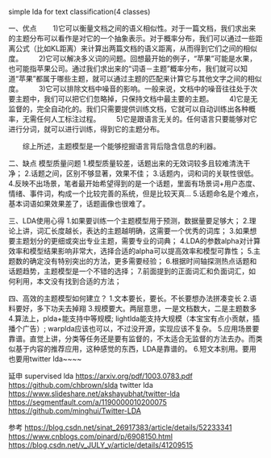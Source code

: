 simple lda for text classification(4 classes)

一、优点
　　1)它可以衡量文档之间的语义相似性。对于一篇文档，我们求出来的主题分布可以看作是对它的一个抽象表示。对于概率分布，我们可以通过一些距离公式（比如KL距离）来计算出两篇文档的语义距离，从而得到它们之间的相似度。
　　2)它可以解决多义词的问题。回想最开始的例子，“苹果”可能是水果，也可能指苹果公司。通过我们求出来的“词语－主题”概率分布，我们就可以知道“苹果”都属于哪些主题，就可以通过主题的匹配来计算它与其他文字之间的相似度。
　　3)它可以排除文档中噪音的影响。一般来说，文档中的噪音往往处于次要主题中，我们可以把它们忽略掉，只保持文档中最主要的主题。
　　4)它是无监督的，完全自动化的。我们只需要提供训练文档，它就可以自动训练出各种概率，无需任何人工标注过程。
　　5)它是跟语言无关的。任何语言只要能够对它进行分词，就可以进行训练，得到它的主题分布。

　　综上所述，主题模型是一个能够挖掘语言背后隐含信息的利器。

二、缺点
模型质量问题
1.模型质量较差，话题出来的无效词较多且较难清洗干净；
2.话题之间，区别不够显著，效果不佳；
3.话题内，词和词的关联性很低。
4.反映不出场景，笔者最开始希望得到的是一个话题，里面有场景词+用户态度、情绪、事件词，构成一个比较完善的系统，但是比较天真...
5.话题命名是个难点，基本词语如果效果差了，话题画像也很难了。


三、LDA使用心得
1.如果要训练一个主题模型用于预测，数据量要足够大；
2.理论上讲，词汇长度越长，表达的主题越明确，这需要一个优秀的词库；
3.如果想要主题划分的更细或突出专业主题，需要专业的词典；
4.LDA的参数alpha对计算效率和模型结果影响非常大，选择合适的alpha可以提高效率和模型可靠性；
5.主题数的确定没有特别突出的方法，更多需要经验；
6.根据时间轴探测热点话题和话题趋势，主题模型是一个不错的选择；
7.前面提到的正面词汇和负面词汇，如何利用，本文没有找到合适的方法；

四、高效的主题模型如何建立？
1.文本要长，要长。不长要想办法拼凑变长
2.语料要好，多下功夫去掉翔
3.规模要大。两层意思，一是文档数大，二是主题数多
4.算法上，plda+能支持中等规模; lightlda能支持大规模（本宝宝有点小贡献，插播个广告）; warplda应该也可以，不过没开源，实现应该不复杂。
5.应用场景要靠谱。直觉上讲，分类等任务还是要有监督的，不太适合无监督的方法去办。而类似基于内容的推荐应用，这种感觉的东西，LDA是靠谱的。
6.短文本别用。要用也要用twitter lda~~~~



延申
supervised lda  https://arxiv.org/pdf/1003.0783.pdf https://github.com/chbrown/slda
twitter lda  https://www.slideshare.net/akshayubhat/twitter-lda https://segmentfault.com/a/1190000010200075 https://github.com/minghui/Twitter-LDA

参考
https://blog.csdn.net/sinat_26917383/article/details/52233341
https://www.cnblogs.com/pinard/p/6908150.html
https://blog.csdn.net/v_JULY_v/article/details/41209515
